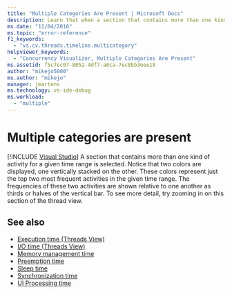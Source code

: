 ```yaml
---
title: "Multiple Categories Are Present | Microsoft Docs"
description: Learn that when a section that contains more than one kind of activity for a given time range, two colors are displayed, one vertically stacked on the other.
ms.date: "11/04/2016"
ms.topic: "error-reference"
f1_keywords:
  - "vs.cv.threads.timeline.multicategory"
helpviewer_keywords:
  - "Concurrency Visualizer, Multiple Categories Are Present"
ms.assetid: f5c7ec07-8052-4df7-a0ca-7ec8bb3eee18
author: "mikejo5000"
ms.author: "mikejo"
manager: jmartens
ms.technology: vs-ide-debug
ms.workload:
  - "multiple"
---
```

# Multiple categories are present

 [!INCLUDE [Visual Studio](~/includes/applies-to-version/vs-windows-only.md)]
A section that contains more than one kind of activity for a given time range is selected. Notice that two colors are displayed, one vertically stacked on the other. These colors represent just the top two most frequent activities in the given time range. The frequencies of these two activities are shown relative to one another as thirds or halves of the vertical bar. To see more detail, try zooming in on this section of the thread view.

## See also
- [Execution time (Threads View)](../profiling/execution-time-threads-view.md)
- [I/O time (Threads View)](../profiling/i-o-time-threads-view.md)
- [Memory management time](../profiling/memory-management-time.md)
- [Preemption time](../profiling/preemption-time.md)
- [Sleep time](../profiling/sleep-time.md)
- [Synchronization time](../profiling/synchronization-time.md)
- [UI Processing time](../profiling/ui-processing-time.md)